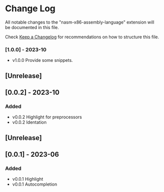 # Change Log

All notable changes to the "nasm-x86-assembly-language" extension will be documented in this file.

Check [Keep a Changelog](http://keepachangelog.com/) for recommendations on how to structure this file.

### [1.0.0] - 2023-10

- v1.0.0 Provide some snippets.

## [Unrelease]
## [0.0.2] - 2023-10

### Added
- v0.0.2 Highlight for preprocessors
- v0.0.2 Identation

## [Unrelease]
## [0.0.1] - 2023-06

### Added
- v0.0.1 Highlight
- v0.0.1 Autocompletion